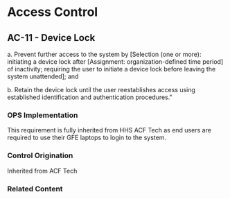 # Access Control
## AC-11 - Device Lock

a. Prevent further access to the system by [Selection (one or more): initiating a device lock after [Assignment: organization-defined time period] of inactivity; requiring the user to initiate a device lock before leaving the system unattended]; and

b. Retain the device lock until the user reestablishes access using established identification and authentication procedures."

### OPS Implementation

This requirement is fully inherited from HHS ACF Tech as end users are required to use their GFE laptops to login to the system.

### Control Origination

Inherited from ACF Tech

### Related Content
